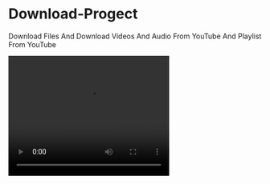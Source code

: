 # Download-Progect
Download Files And Download Videos And Audio From YouTube And Playlist From YouTube

<video width="320" height="240" autoplay loop src="IMG GIF/2021-10-09 21-46-15.mp4" type="video/mp4">
  </video>

